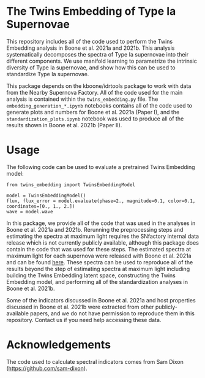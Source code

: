 # The Twins Embedding of Type Ia Supernovae

This repository includes all of the code used to perform the Twins Embedding analysis in
Boone et al. 2021a and 2021b. This analysis systematically decomposes the
spectra of Type Ia supernovae into their different components. We use manifold learning
to parametrize the intrinsic diversity of Type Ia supernovae, and show how this can be
used to standardize Type Ia supernovae.

This package depends on the kboone/idrtools package to work with data from the Nearby
Supernova Factory. All of the code used for the main analysis is contained within the
`twins_embedding.py` file. The `embedding_generation_*.ipynb` notebooks contains all
of the code used to generate plots and numbers for Boone et al. 2021a (Paper I), and the
`standardization_plots.ipynb` notebook was used to produce all of the results shown in
Boone et al. 2021b (Paper II).

# Usage

The following code can be used to evaluate a pretrained Twins Embedding model:

```
from twins_embedding import TwinsEmbeddingModel

model = TwinsEmbeddingModel()
flux, flux_error = model.evaluate(phase=2., magnitude=0.1, color=0.1, coordinates=[0., 1., 2.])
wave = model.wave
```

In this package, we provide all of the code that was used in the analyses in Boone et al. 2021a
and 2021b. Rerunning the preprocessing steps and estimating the spectra at maximum light requires
the SNfactory internal data release which is not currently publicly available, although this package
does contain the code that was used for these steps. The estimated spectra at maximum light for each supernova were
released with Boone et al. 2021a and can be found [here](https://snfactory.lbl.gov/snf/data/).
These spectra can be used to reproduce all of the results beyond the step of estimating spectra
at maximum light including building the Twins Embedding latent space,
constructing the Twins Embedding model, and performing all
of the standardization analyses in Boone et al. 2021b.

Some of the indicators discussed in Boone et al. 2021a and host properties discussed in
Boone et al. 2021b were extracted from other publicly-available papers, and we do not
have permission to reproduce them in this repository. Contact us if you need help
accessing these data.

# Acknowledgements

The code used to calculate spectral indicators comes from Sam Dixon
(https://github.com/sam-dixon).
